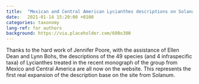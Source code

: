 ```yaml
---
title:  "Mexican and Central American Lycianthes descriptions on Solanaceae Source"
date:   2021-01-14 15:20:00 +0100
categories: taxonomy
lang-ref: for authors
background: https://via.placeholder.com/600x300
---
```

Thanks to the hard work of Jennifer Poore, with the assistance of Ellen Dean and Lynn Bohs, the descriptions of the 49 species (and 4 infraspecific taxa) of Lycianthes treated in the recent monograph of the group from Mexico and Central America are all now on the website. This represents the first real expansion of the description base on the site from Solanum.

